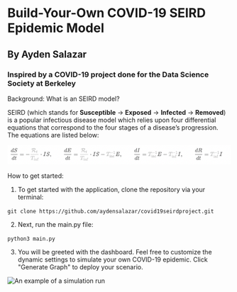 # Build-Your-Own COVID-19 SEIRD Epidemic Model
## By Ayden Salazar
### Inspired by a COVID-19 project done for the Data Science Society at Berkeley

Background: What is an SEIRD model?

SEIRD (which stands for **Susceptible** → **Exposed** → **Infected** → **Removed**) is a popular infectious disease model which relies upon four differential equations that correspond to the four stages of a disease’s progression. The equations are listed below:

![The SEIRD equations](SEIRD_equations.png)

How to get started: 

1. To get started with the application, clone the repository via your terminal:

``` git clone https://github.com/aydensalazar/covid19seirdproject.git ```

2. Next, run the main.py file:

``` python3 main.py ```

3. You will be greeted with the dashboard. Feel free to customize the dynamic settings to simulate your own COVID-19 epidemic. Click "Generate Graph" to deploy your scenario. 

![An example of a simulation run](example_run_pic.png)








